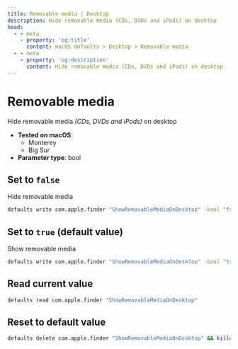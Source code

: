```yaml
---
title: Removable media | Desktop
description: Hide removable media (CDs, DVDs and iPods) on desktop
head:
  - - meta
    - property: 'og:title'
      content: macOS defaults > Desktop > Removable media
  - - meta
    - property: 'og:description'
      content: Hide removable media (CDs, DVDs and iPods) on desktop
---
```


# Removable media

Hide removable media _(CDs, DVDs and iPods)_ on desktop

- **Tested on macOS**:
  - Monterey
  - Big Sur
- **Parameter type**: bool

## Set to `false`

Hide removable media

```bash
defaults write com.apple.finder "ShowRemovableMediaOnDesktop" -bool "false" && killall Finder
```

## Set to `true` (default value)

Show removable media

```bash
defaults write com.apple.finder "ShowRemovableMediaOnDesktop" -bool "true" && killall Finder
```

## Read current value

```bash
defaults read com.apple.finder "ShowRemovableMediaOnDesktop"
```

## Reset to default value

```bash
defaults delete com.apple.finder "ShowRemovableMediaOnDesktop" && killall Finder
```
